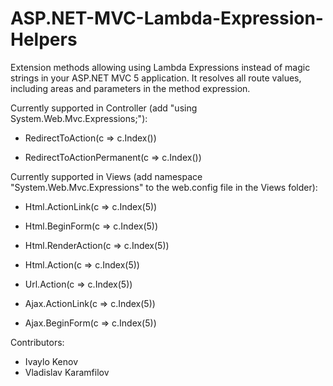 ASP.NET-MVC-Lambda-Expression-Helpers
=====================================
Extension methods allowing using Lambda Expressions instead of magic strings in your ASP.NET MVC 5 application. It resolves all route values, including areas and parameters in the method expression.

Currently supported in Controller (add "using System.Web.Mvc.Expressions;"):

- RedirectToAction<HomeController>(c => c.Index())

- RedirectToActionPermanent<HomeController>(c => c.Index())

Currently supported in Views (add namespace "System.Web.Mvc.Expressions" to the web.config file in the Views folder):

- Html.ActionLink<HomeController>(c => c.Index(5))

- Html.BeginForm<HomeController>(c => c.Index(5))

- Html.RenderAction<HomeController>(c => c.Index(5))

- Html.Action<HomeController>(c => c.Index(5))

- Url.Action<HomeController>(c => c.Index(5))

- Ajax.ActionLink<HomeController>(c => c.Index(5))

- Ajax.BeginForm<HomeController>(c => c.Index(5))

Contributors:

- Ivaylo Kenov
- Vladislav Karamfilov